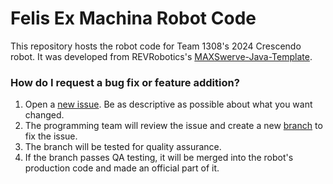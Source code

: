 # Felis Ex Machina Robot Code

This repository hosts the robot code for Team 1308's 2024 Crescendo robot. It was developed from REVRobotics's [MAXSwerve-Java-Template](https://github.com/REVrobotics/MAXSwerve-Java-Template).

### How do I request a bug fix or feature addition?

1. Open a [new issue](https://github.com/Agent-AA/Felix-Ex-Machina3/issues/new). Be as descriptive as possible about what you want changed.
2. The programming team will review the issue and create a new [branch](https://www.atlassian.com/git/tutorials/using-branches) to fix the issue.
3. The branch will be tested for quality assurance.
4. If the branch passes QA testing, it will be merged into the robot's production code and made an official part of it.
